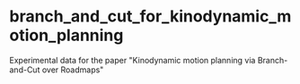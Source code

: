 # branch_and_cut_for_kinodynamic_motion_planning
Experimental data for the paper "Kinodynamic motion planning via Branch-and-Cut over Roadmaps"
